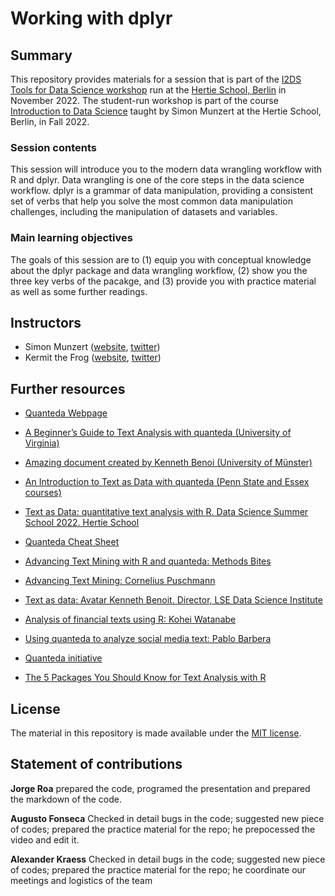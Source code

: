 # Working with dplyr


## Summary

This repository provides materials for a session that is part of the [I2DS Tools for Data Science workshop](https://github.com/intro-to-data-science-22-workshop) run at the [Hertie School, Berlin](https://www.hertie-school.org/en/) in November 2022. The student-run workshop is part of the course [Introduction to Data Science](https://github.com/intro-to-data-science-22) taught by Simon Munzert at the Hertie School, Berlin, in Fall 2022.

### Session contents

This session will introduce you to the modern data wrangling workflow with R and dplyr. Data wrangling is one of the core steps in the data science workflow. dplyr is a grammar of data manipulation, providing a consistent set of verbs that help you solve the most common data manipulation challenges, including the manipulation of datasets and variables. 

### Main learning objectives

The goals of this session are to (1) equip you with conceptual knowledge about the dplyr package and data wrangling workflow, (2) show you the three key verbs of the pacakge, and (3) provide you with practice material as well as some further readings.


## Instructors

- Simon Munzert ([website](http://simonmunzert.github.io/), [twitter](https://twitter.com/simonsaysnothin))
- Kermit the Frog ([website](https://en.wikipedia.org/wiki/Kermit_the_Frog), [twitter](https://twitter.com/KermitTheFrog))


## Further resources

-   [Quanteda Webpage](https://quanteda.io/)


-   [A Beginner’s Guide to Text Analysis with quanteda (University of Virginia)](https://data.library.virginia.edu/a-beginners-guide-to-text-analysis-with-quanteda/)



-   [Amazing document created by Kenneth Benoi (University of Münster)](https://www.uni-muenster.de/imperia/md/content/ifpol/grasp/2019-06-27_muenster.pdf)



-   [An Introduction to Text as Data with quanteda (Penn State and Essex courses)](https://burtmonroe.github.io/TextAsDataCourse/Tutorials/TADA-IntroToQuanteda.nb.html)


-   [Text as Data: quantitative text analysis with R. Data Science Summer School 2022. Hertie School](https://ds3.ai/courses/textasdata.html)



-   [Quanteda Cheat Sheet](https://muellerstefan.net/files/quanteda-cheatsheet.pdf)



-   [Advancing Text Mining with R and quanteda: Methods Bites](https://www.mzes.uni-mannheim.de/socialsciencedatalab/article/advancing-text-mining/)


-   [Advancing Text Mining: Cornelius Puschmann](http://cbpuschmann.net/quanteda_mzes/)


-   [Text as data:  Avatar Kenneth Benoit. Director, LSE Data Science Institute](https://gist.github.com/kbenoit)


-   [Analysis of financial texts using R:  Kohei Watanabe](https://blog.koheiw.net/?p=1687)


-   [Using quanteda to analyze social media text:  Pablo Barbera](http://pablobarbera.com/text-analysis-vienna/code/03-quanteda-intro.html)


-   [Quanteda initiative](https://quanteda.org/)


-   [The 5 Packages You Should Know for Text Analysis with R](https://towardsdatascience.com/r-packages-for-text-analysis-ad8d86684adb)




## License

The material in this repository is made available under the [MIT license](http://opensource.org/licenses/mit-license.php). 

## Statement of contributions

**Jorge Roa** prepared the code, programed the presentation and prepared the markdown of the code.

**Augusto Fonseca** Checked in detail bugs in the code; suggested new piece of codes; prepared the practice material for the repo; he prepocessed the video and edit it. 

**Alexander Kraess** Checked in detail bugs in the code; suggested new piece of codes; prepared the practice material for the repo; he coordinate our meetings and logistics of the team

